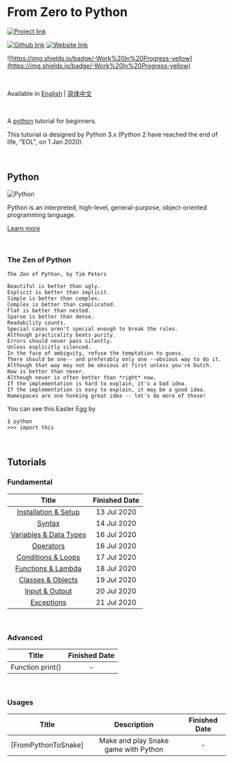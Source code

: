 # From Zero to Python
[![Project link](https://img.shields.io/badge/From%200%20To-Python-blue?style=for-the-badge&logo=Python&logoColor=FFD43B&logoWidth=15&labelColor=566163&color=3776AB)](https://github.com/FaDrYL/From0ToPython) 

[![Github link](https://img.shields.io/badge/FaDrYL--blue?style=social&logo=Github&logoWidth=15&link=https://github.com/FaDrYL)](https://github.com/FaDrYL)
[![Website link](https://img.shields.io/badge/FaDr-YL-blue?style=flat&color=009f9f&link=https://www.fadryl.com/&link=https://www.fadryl.com/)](https://www.fadryl.com/)

![https://img.shields.io/badge/-Work%20In%20Progress-yellow](https://img.shields.io/badge/-Work%20In%20Progress-yellow)

<br/>

Available in 
[English](README.md) | 
[简体中文](README_zh_CN.md)

<br/>

A [python](https://www.python.org/) tutorial for beginners.

This tutorial is designed by Python 3.x (Python 2 have reached the end of life, "EOL", on 1 Jan 2020).

<br/>

## Python
![Python](https://www.python.org/static/img/python-logo@2x.png) 

Python is an interpreted, high-level, general-purpose, object-oriented programming language.

[Learn more](<https://www.wikiwand.com/en/Python_(programming_language)>)

<br/>

### The Zen of Python

```
The Zen of Python, by Tim Peters

Beautiful is better than ugly.
Explicit is better than implicit.
Simple is better than complex.
Complex is better than complicated.
Flat is better than nested.
Sparse is better than dense.
Readability counts.
Special cases aren't special enough to break the rules.
Although practicality beats purity.
Errors should never pass silently.
Unless explicitly silenced.
In the face of ambiguity, refuse the temptation to guess.
There should be one-- and preferably only one --obvious way to do it.
Although that way may not be obvious at first unless you're Dutch.
Now is better than never.
Although never is often better than *right* now.
If the implementation is hard to explain, it's a bad idea.
If the implementation is easy to explain, it may be a good idea.
Namespaces are one honking great idea -- let's do more of those!
```

You can see this Easter Egg by
```
$ python
>>> import this
```

<br/>

## Tutorials
### Fundamental
|    Title    | Finished Date |
|:-----------:|:-------------:|
| [Installation & Setup](src/Fundamental/Installation_Setup/Installation_Setup_en_US.md) | 13 Jul 2020 |
| [Syntax](src/Fundamental/Syntax/Syntax_en_US.md) | 14 Jul 2020 |
| [Variables & Data Types](src/Fundamental/Variables_Data_Types/Variables_Data_Types_en_US.md) | 16 Jul 2020 |
| [Operators](src/Fundamental/Operators/Operators_en_US.md) | 16 Jul 2020 |
| [Conditions & Loops](src/Fundamental/Conditions_Loops/Conditions_Loops_en_US.md) | 17 Jul 2020 |
| [Functions & Lambda](src/Fundamental/Functions_Lambda/Functions_Lambda_en_US.md) | 18 Jul 2020 |
| [Classes & Objects](src/Fundamental/Classes_Objects/Classes_Objects_en_US.md) | 19 Jul 2020 |
| [Input & Output](src/Fundamental/Input_Output/Input_Output_en_US.md) | 20 Jul 2020 |
| [Exceptions](src/Fundamental/Exceptions/Exceptions_en_US.md) | 21 Jul 2020 |

<br/>

### Advanced
|    Title    | Finished Date |
|:-----------:|:-------------:|
|  Function print() | - |

<br/>

### Usages
| Title | Description | Finished Date |
|:-----:|:-----------:|:-------------:|
| [FromPythonToSnake] | Make and play Snake game with Python | - |



